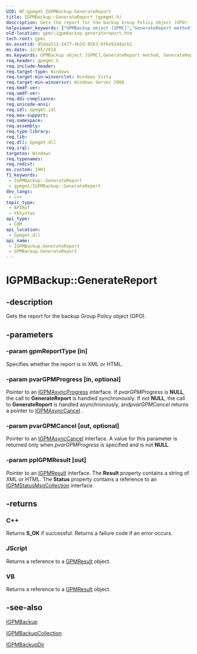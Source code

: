```yaml
---
UID: NF:gpmgmt.IGPMBackup.GenerateReport
title: IGPMBackup::GenerateReport (gpmgmt.h)
description: Gets the report for the backup Group Policy object (GPO).
helpviewer_keywords: ["GPMBackup object [GPMC]","GenerateReport method","GenerateReport","GenerateReport method [GPMC]","GenerateReport method [GPMC]","GPMBackup object","GenerateReport method [GPMC]","IGPMBackup interface","IGPMBackup interface [GPMC]","GenerateReport method","IGPMBackup.GenerateReport","IGPMBackup::GenerateReport","gpmc.igpmbackup_generatereport","gpmgmt/IGPMBackup::GenerateReport"]
old-location: gpmc\igpmbackup_generatereport.htm
tech.root: gpmc
ms.assetid: d5daa512-547f-4b2d-85b3-0f6e9244acb2
ms.date: 12/05/2018
ms.keywords: GPMBackup object [GPMC],GenerateReport method, GenerateReport, GenerateReport method [GPMC], GenerateReport method [GPMC],GPMBackup object, GenerateReport method [GPMC],IGPMBackup interface, IGPMBackup interface [GPMC],GenerateReport method, IGPMBackup.GenerateReport, IGPMBackup::GenerateReport, gpmc.igpmbackup_generatereport, gpmgmt/IGPMBackup::GenerateReport
req.header: gpmgmt.h
req.include-header: 
req.target-type: Windows
req.target-min-winverclnt: Windows Vista
req.target-min-winversvr: Windows Server 2008
req.kmdf-ver: 
req.umdf-ver: 
req.ddi-compliance: 
req.unicode-ansi: 
req.idl: Gpmgmt.idl
req.max-support: 
req.namespace: 
req.assembly: 
req.type-library: 
req.lib: 
req.dll: Gpmgmt.dll
req.irql: 
targetos: Windows
req.typenames: 
req.redist: 
ms.custom: 19H1
f1_keywords:
 - IGPMBackup::GenerateReport
 - gpmgmt/IGPMBackup::GenerateReport
dev_langs:
 - c++
topic_type:
 - APIRef
 - kbSyntax
api_type:
 - COM
api_location:
 - Gpmgmt.dll
api_name:
 - IGPMBackup.GenerateReport
 - GPMBackup.GenerateReport
---
```


# IGPMBackup::GenerateReport


## -description

Gets the report for the backup Group Policy object (GPO).

## -parameters

### -param gpmReportType [in]

Specifies whether the report is in XML or HTML.

### -param pvarGPMProgress [in, optional]

Pointer to an <a href="https://docs.microsoft.com/previous-versions/windows/desktop/api/gpmgmt/nn-gpmgmt-igpmasyncprogress">IGPMAsyncProgress</a> interface. If <i>pvarGPMProgress</i> is <b>NULL</b>, the call to <b>GenerateReport</b> is handled synchronously. If  not <b>NULL</b>, the call to <b>GenerateReport</b> is handled asynchronously, and<i>pvarGPMCancel</i> returns a pointer to    <a href="https://docs.microsoft.com/previous-versions/windows/desktop/api/gpmgmt/nn-gpmgmt-igpmasynccancel">IGPMAsyncCancel</a> .

### -param pvarGPMCancel [out, optional]

Pointer to an <a href="https://docs.microsoft.com/previous-versions/windows/desktop/api/gpmgmt/nn-gpmgmt-igpmasynccancel">IGPMAsyncCancel</a> interface. A value for this parameter is returned only when <i>pvarGPMProgress</i> is specified and is not <b>NULL</b>.

### -param ppIGPMResult [out]

Pointer to an <a href="https://docs.microsoft.com/previous-versions/windows/desktop/api/gpmgmt/nn-gpmgmt-igpmresult">IGPMResult</a> interface. The <b>Result</b> property contains  a string of XML or HTML. The <b>Status</b> property contains a reference to an  <a href="https://docs.microsoft.com/previous-versions/windows/desktop/api/gpmgmt/nn-gpmgmt-igpmstatusmsgcollection">IGPMStatusMsgCollection</a> interface.

## -returns

<h3>C++</h3>
Returns <b>S_OK</b> if successful. Returns a failure code if an error occurs.

<h3>JScript</h3>
Returns a reference to a <a href="https://docs.microsoft.com/previous-versions/windows/desktop/api/gpmgmt/nn-gpmgmt-igpmresult">GPMResult</a> object.

<h3>VB</h3>
Returns a reference to a <a href="https://docs.microsoft.com/previous-versions/windows/desktop/api/gpmgmt/nn-gpmgmt-igpmresult">GPMResult</a> object.

## -see-also

<a href="https://docs.microsoft.com/previous-versions/windows/desktop/api/gpmgmt/nn-gpmgmt-igpmbackup">IGPMBackup</a>



<a href="https://docs.microsoft.com/previous-versions/windows/desktop/api/gpmgmt/nn-gpmgmt-igpmbackupcollection">IGPMBackupCollection</a>



<a href="https://docs.microsoft.com/previous-versions/windows/desktop/api/gpmgmt/nn-gpmgmt-igpmbackupdir">IGPMBackupDir</a>

